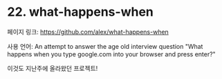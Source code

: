 # 22. what-happens-when

페이지 링크: https://github.com/alex/what-happens-when

사용 언어: 
An attempt to answer the age old interview question "What happens when you type google.com into your browser and press enter?"

이것도 지난주에 올라왔던 프로젝트! 
